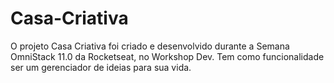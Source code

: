 # Casa-Criativa
O projeto Casa Criativa foi criado e desenvolvido durante a Semana OmniStack 11.0 da Rocketseat, no Workshop Dev. Tem como funcionalidade ser um gerenciador de ideias para sua vida.

